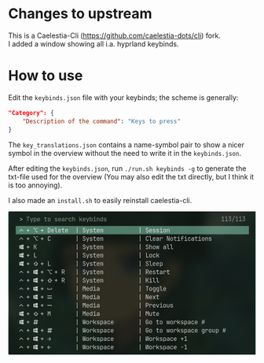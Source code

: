 # Changes to upstream
This is a Caelestia-Cli (https://github.com/caelestia-dots/cli) fork.  
I added a window showing all i.a. hyprland keybinds.

# How to use
Edit the `keybinds.json` file with your keybinds; the scheme is generally:
```json
"Category": {
    "Description of the command": "Keys to press"
}
```

The `key_translations.json` contains a name-symbol pair to show a nicer symbol in the overview without the need to write it in the `keybinds.json`.

After editing the `keybinds.json`, run `./run.sh keybinds -g` to generate the txt-file used for the overview (You may also edit the txt directly, but I think it is too annoying).

I also made an `install.sh` to easily reinstall caelestia-cli.

<div align="center">
  <img src="screenshot.png" alt="A screenshot of the application"/>
</div>
